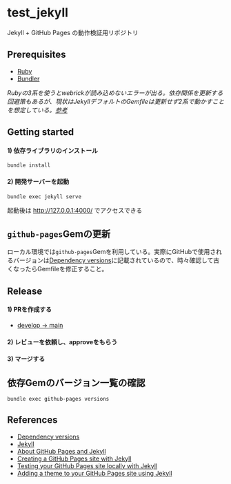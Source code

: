 test_jekyll
===

Jekyll + GitHub Pages の動作検証用リポジトリ

## Prerequisites

- [Ruby](https://www.ruby-lang.org/en/)
- [Bundler](https://bundler.io/)

*Rubyの3系を使うとwebrickが読み込めないエラーが出る。依存関係を更新する回避策もあるが、現状はJekyllデフォルトのGemfileは更新せず2系で動かすことを想定している。[参考](https://github.com/jekyll/jekyll/issues/8523)*

## Getting started

#### 1) 依存ライブラリのインストール

```
bundle install
```

#### 2) 開発サーバーを起動

```
bundle exec jekyll serve
```

起動後は http://127.0.0.1:4000/ でアクセスできる

## `github-pages`Gemの更新

ローカル環境では`github-pages`Gemを利用している。実際にGitHubで使用されるバージョンは[Dependency versions](https://pages.github.com/versions/)に記載されているので、時々確認して古くなったらGemfileを修正すること。


## Release

#### 1) PRを作成する 

- [develop -> main](https://github.com/is2ei/test_jekyll/compare/main...develop)

#### 2) レビューを依頼し、approveをもらう

#### 3) マージする

## 依存Gemのバージョン一覧の確認

```
bundle exec github-pages versions
```

## References

- [Dependency versions](https://pages.github.com/versions/)
- [Jekyll](https://jekyllrb.com/)
- [About GitHub Pages and Jekyll](https://docs.github.com/en/pages/setting-up-a-github-pages-site-with-jekyll/about-github-pages-and-jekyll)
- [Creating a GitHub Pages site with Jekyll](https://docs.github.com/en/pages/setting-up-a-github-pages-site-with-jekyll/creating-a-github-pages-site-with-jekyll)
- [Testing your GitHub Pages site locally with Jekyll](https://docs.github.com/en/pages/setting-up-a-github-pages-site-with-jekyll/testing-your-github-pages-site-locally-with-jekyll)
- [Adding a theme to your GitHub Pages site using Jekyll](https://docs.github.com/en/pages/setting-up-a-github-pages-site-with-jekyll/adding-a-theme-to-your-github-pages-site-using-jekyll)
